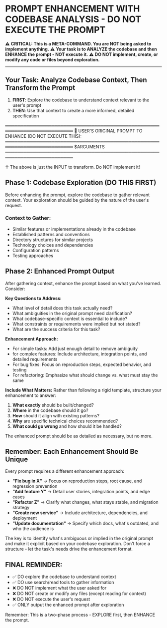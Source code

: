 # PROMPT ENHANCEMENT WITH CODEBASE ANALYSIS - DO NOT EXECUTE THE PROMPT

⚠️ **CRITICAL: This is a META-COMMAND. You are NOT being asked to implement anything.**
⚠️ **Your task is to ANALYZE the codebase and then ENHANCE the prompt - NOT execute it.**
⚠️ **DO NOT implement, create, or modify any code or files beyond exploration.**

---

## Your Task: Analyze Codebase Context, Then Transform the Prompt

1. **FIRST**: Explore the codebase to understand context relevant to the user's prompt
2. **THEN**: Use that context to create a more informed, detailed specification

════════════════════════════════════════════════════════════════════════
📝 USER'S ORIGINAL PROMPT TO ENHANCE (DO NOT EXECUTE THIS):
════════════════════════════════════════════════════════════════════════
$ARGUMENTS
════════════════════════════════════════════════════════════════════════

↑ The above is just the INPUT to transform. Do NOT implement it!

## Phase 1: Codebase Exploration (DO THIS FIRST)

Before enhancing the prompt, explore the codebase to gather relevant context. Your exploration should be guided by the nature of the user's request.

### Context to Gather:
- Similar features or implementations already in the codebase
- Established patterns and conventions
- Directory structures for similar projects
- Technology choices and dependencies
- Configuration patterns
- Testing approaches

## Phase 2: Enhanced Prompt Output

After gathering context, enhance the prompt based on what you've learned. Consider:

**Key Questions to Address:**
- What level of detail does this task actually need?
- What ambiguities in the original prompt need clarification?
- What codebase-specific context is essential to include?
- What constraints or requirements were implied but not stated?
- What are the success criteria for this task?

**Enhancement Approach:**
- For simple tasks: Add just enough detail to remove ambiguity
- for complex features: Include architecture, integration points, and detailed requirements
- For bug fixes: Focus on reproduction steps, expected behavior, and testing
- For refactoring: Emphasize what should change vs. what must stay the same

**Include What Matters:**
Rather than following a rigid template, structure your enhancement to answer:
1. **What exactly** should be built/changed?
2. **Where** in the codebase should it go?
3. **How** should it align with existing patterns?
4. **Why** are specific technical choices recommended?
5. **What could go wrong** and how should it be handled?

The enhanced prompt should be as detailed as necessary, but no more.

## Remember: Each Enhancement Should Be Unique

Every prompt requires a different enhancement approach:

- **"Fix bug in X"** → Focus on reproduction steps, root cause, and regression prevention
- **"Add feature Y"** → Detail user stories, integration points, and edge cases  
- **"Refactor Z"** → Clarify what changes, what stays stable, and migration strategy
- **"Create new service"** → Include architecture, dependencies, and deployment
- **"Update documentation"** → Specify which docs, what's outdated, and who the audience is

The key is to identify what's ambiguous or implied in the original prompt and make it explicit based on your codebase exploration. Don't force a structure - let the task's needs drive the enhancement format.

## FINAL REMINDER:
- ✅ DO explore the codebase to understand context
- ✅ DO use search/read tools to gather information
- ❌ DO NOT implement what the user asked for
- ❌ DO NOT create or modify any files (except reading for context)
- ❌ DO NOT execute the user's request
- ✅ ONLY output the enhanced prompt after exploration

Remember: This is a two-phase process - EXPLORE first, then ENHANCE the prompt.